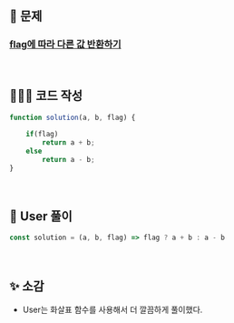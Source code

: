 ## 📄 문제 

### [flag에 따라 다른 값 반환하기](https://school.programmers.co.kr/learn/courses/30/lessons/181933)

<br>

## 🧚🏻‍♀️ 코드 작성

```javascript
function solution(a, b, flag) {
    
    if(flag)
        return a + b;
    else
        return a - b;
}
```

<br>

## 📝 User 풀이

```javascript
const solution = (a, b, flag) => flag ? a + b : a - b
```

<br>

## ✨ 소감

+ User는 화살표 함수를 사용해서 더 깔끔하게 풀이했다.
